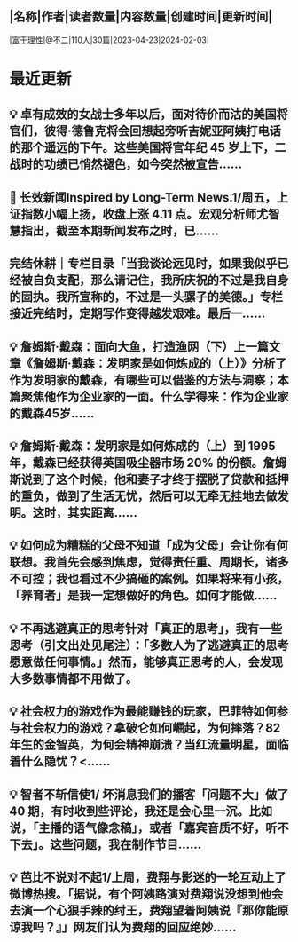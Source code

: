 |名称|作者|读者数量|内容数量|创建时间|更新时间|
---
|[富于理性](https://xiaobot.net/p/wisdom?refer=0b133df9-27dc-423b-8101-639049001c13)|@不二|110人|30篇|2023-04-23|2024-02-03|

# 最近更新
## 💡 卓有成效的女战士多年以后，面对待价而沽的美国将官们，彼得·德鲁克将会回想起旁听吉妮亚阿姨打电话的那个遥远的下午。这些美国将官年纪 45 岁上下，二战时的功绩已悄然褪色，如今突然被宣告......
## 🎁 长效新闻Inspired by Long-Term News.1/周五，上证指数小幅上扬，收盘上涨 4.11 点。宏观分析师尤智慧指出，截至本期新闻发布之时，已......
## 完结休耕｜专栏目录「当我谈论远见时，如果我似乎已经被自负支配，那么请记住，我所庆祝的不过是我自身的固执。我所宣称的，不过是一头骡子的美德。」专栏接近完结时，定期写作变得越发艰难。最后一......
## 💡 詹姆斯·戴森：面向大鱼，打造渔网（下）上一篇文章《詹姆斯·戴森：发明家是如何炼成的（上）》分析了作为发明家的戴森，有哪些可以借鉴的方法与洞察；本篇聚焦他作为企业家的一面。什么学得来：作为企业家的戴森45岁......
## 💡 詹姆斯·戴森：发明家是如何炼成的（上）到 1995 年，戴森已经获得英国吸尘器市场 20% 的份额。詹姆斯说到了这个时候，他和妻子才终于摆脱了贷款和抵押的重负，做到了生活无忧，然后可以无牵无挂地去做发明。这时，其实距离......
## 💡 如何成为糟糕的父母不知道「成为父母」会让你有何联想。我首先会感到焦虑，觉得责任重、周期长，诸多不可控；我也看过不少搞砸的案例。如果将来有小孩，「养育者」是我一定想做好的角色。如何才能做......
## 💡 不再逃避真正的思考针对「真正的思考」，我有一些思考（引文出处见尾注）：「多数人为了逃避真正的思考愿意做任何事情。」然而，能够真正思考的人，会发现大多数事情都不用做了。
## 💡 社会权力的游戏作为最能赚钱的玩家，巴菲特如何参与社会权力的游戏？拿破仑如何崛起，为何摔落？82 年生的金智英，为何会精神崩溃？当红流量明星，面临着什么隐忧？<......
## 💡 智者不斩信使1/ 坏消息我们的播客「问题不大」做了40 期，有时收到些评论，我还是会心里一沉。比如说，「主播的语气像念稿」，或者「嘉宾音质不好，听不下去」。这些问题，我在制作节目......
## 💡 芭比不说对不起1/上周，费翔与影迷的一轮互动上了微博热搜。「据说，有个阿姨路演对费翔说没想到他会去演一个心狠手辣的纣王，费翔望着阿姨说『那你能原谅我吗？』」网友们认为费翔的回应绝妙......

